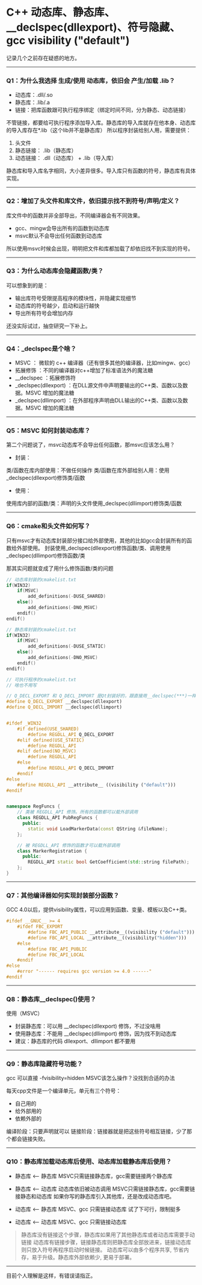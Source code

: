 # C++ 动态库、静态库、__declspec(dllexport)、符号隐藏、gcc visibility ("default")


记录几个之前存在疑惑的地方。


---

### Q1：为什么我选择 生成/使用 动态库，依旧会 产生/加载 .lib？

* 动态库：.dll/.so
* 静态库：.lib/.a
* 链接：把库函数跟可执行程序绑定（绑定时间不同，分为静态、动态链接）

不管链接，都要给可执行程序添加导入库。静态库的导入库就存在他本身、动态库的导入库存在*.lib（这个lib并不是静态库）
所以程序封装给别人用，需要提供：

1. 头文件
2. 静态链接： .lib（静态库）
2. 动态链接： .dll（动态库） + .lib（导入库）

静态库和导入库名字相同，大小差异很多。导入库只有函数的符号，静态库有具体实现。

---

### Q2：增加了头文件和库文件，依旧提示找不到符号/声明/定义？

库文件中的函数并非全部导出，不同编译器会有不同效果。
* gcc、mingw会导出所有的函数到动态库
* msvc默认不会导出任何函数到动态库

所以使用msvc时候会出现，明明把文件和库都加载了却依旧找不到实现的符号。

---

### Q3：为什么动态库会隐藏函数/类？

可以想象到的是：
* 输出库符号受限提高程序的模块性，并隐藏实现细节
* 动态库的符号越少，启动和运行越快
* 导出所有符号会增加内存

还没实际试过，抽空研究一下补上。


---

### Q4：_declspec是个啥？

* MSVC ： 微软的 c++ 编译器（还有很多其他的编译器，比如mingw、gcc）
* 拓展修饰 ：不同的编译器对c++增加了标准语法外的魔法糖
* __declspec ：拓展修饰符
* _declspec(dllexport) ：在DLL源文件中声明要输出的C++类、函数以及数据。MSVC 增加的魔法糖
* _declspec(dllimport) ：在外部程序声明由DLL输出的C++类、函数以及数据。MSVC 增加的魔法糖


---


### Q5：MSVC 如何封装动态库？

第二个问题说了，msvc动态库不会导出任何函数，那msvc应该怎么用？

* 封装：

类/函数在库内部使用：不做任何操作
类/函数在库外部给别人用：使用_declspec(dllexport)修饰类/函数


* 使用：

使用库内部的函数/类：声明的头文件使用_declspec(dllimport)修饰类/函数

---

### Q6：cmake和头文件如何写？

只有msvc才有动态库封装部分接口给外部使用，其他的比如gcc会封装所有的函数给外部使用。
封装使用_declspec(dllexport)修饰函数/类、调用使用_declspec(dllimport)修饰函数/类

那其实问题就变成了用什么修饰函数/类的问题

```cpp
// 动态库封装的cmakelist.txt
if(WIN32)
    if(MSVC)
        add_definitions(-DUSE_SHARED)
    else()
        add_definitions(-DNO_MSVC)
    endif()
endif()
```

```cpp
// 静态库封装的cmakelist.txt
if(WIN32)
    if(MSVC)
        add_definitions(-DUSE_STATIC)
    else()
        add_definitions(-DNO_MSVC)
    endif()
endif()
```

```cpp
// 可执行程序的cmakelist.txt
// 啥也不用写
```

```cpp
// Q_DECL_EXPORT 和 Q_DECL_IMPORT 是Qt封装好的，跟直接用__declspec(***)一样
#define Q_DECL_EXPORT __declspec(dllexport)
#define Q_DECL_IMPORT __declspec(dllimport)
```

```cpp

#ifdef _WIN32
    #if defined(USE_SHARED)
        #define REGDLL_API Q_DECL_EXPORT
    #elif defined(USE_STATIC)
        #define REGDLL_API
    #elif defined(NO_MSVC)
        #define REGDLL_API
    #else
        #define REGDLL_API Q_DECL_IMPORT
    #endif
#else
    #define REGDLL_API __attribute__ ((visibility ("default")))
#endif


namespace RegFuncs {
    // 类被 REGDLL_API 修饰。所有的函数都可以载外部调用
    class REGDLL_API PubRegFuncs {
      public:
        static void LoadMarkerData(const QString &fileName);
    };

    // 被 REGDLL_API 修饰的函数才可以载外部调用
    class MarkerRegistration {
      public:
        REGDLL_API static bool GetCoefficient(std::string filePath);
    };
}
```





---


### Q7：其他编译器如何实现封装部分函数？

GCC 4.0以后，提供visibility属性，可以应用到函数、变量、模板以及C++类。


```cpp
#ifdef __GNUC__ >= 4
    #ifdef FBC_EXPORT
        #define FBC_API_PUBLIC __attribute__((visibility ("default")))
        #define FBC_API_LOCAL __attribute__((visibility("hidden")))
    #else
        #define FBC_API_PUBLIC
        #define FBC_API_LOCAL
    #endif
#else
    #error "------ requires gcc version >= 4.0 ------"
#endif

```


---




### Q8：静态库__declspec()使用？

使用（MSVC）

* 封装静态库：可以用 __declspec(dllexport) 修饰，不过没啥用
* 使用静态库：不能用 __declspec(dllimport) 修饰，因为找不到动态库
* 建议：静态库的代码 dllexport、dllimport 都不要用




---

### Q9：静态库隐藏符号功能？

gcc 可以直接 -fvisibility=hidden
MSVC该怎么操作？没找到合适的办法

每天cpp文件是一个编译单元，单元有三个符号：

* 自己用的
* 给外部用的
* 依赖外部的

编译阶段：只要声明就可以
链接阶段：链接器就是把这些符号相互链接，少了那个都会链接失败。



---



### Q10：静态库加载动态库后使用、动态库加载静态库后使用？


* 静态库 <-- 静态库
MSVC只需链接静态库，gcc需要链接两个静态库

* 静态库 <-- 动态库
动态库依旧被动态调用
MSVC只需链接静态库，gcc需要链接静态和动态库
如果你写的静态库引入其他库，还是改成动态库吧。

* 动态库 <-- 静态库
MSVC、gcc 只需链接动态库
试了下可行，限制挺多

* 动态库 <-- 动态库
MSVC、gcc 只需链接动态库


> 静态库没有链接这个步骤，静态库如果用了其他静态库或者动态库需要手动链接
动态库有链接步骤，链接静态库则把静态库全部放进来，链接动态库则只放入符号再程序启动时候链接。
动态库可以由多个程序共享, 节省内存，易于升级。静态库外部依赖少, 更易于部署。



---

目前个人理解是这样，有错误请指正。



